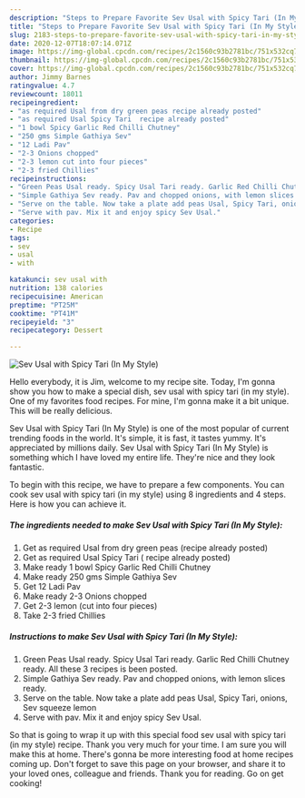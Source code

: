 ```yaml
---
description: "Steps to Prepare Favorite Sev Usal with Spicy Tari (In My Style)"
title: "Steps to Prepare Favorite Sev Usal with Spicy Tari (In My Style)"
slug: 2183-steps-to-prepare-favorite-sev-usal-with-spicy-tari-in-my-style
date: 2020-12-07T18:07:14.071Z
image: https://img-global.cpcdn.com/recipes/2c1560c93b2781bc/751x532cq70/sev-usal-with-spicy-tari-in-my-style-recipe-main-photo.jpg
thumbnail: https://img-global.cpcdn.com/recipes/2c1560c93b2781bc/751x532cq70/sev-usal-with-spicy-tari-in-my-style-recipe-main-photo.jpg
cover: https://img-global.cpcdn.com/recipes/2c1560c93b2781bc/751x532cq70/sev-usal-with-spicy-tari-in-my-style-recipe-main-photo.jpg
author: Jimmy Barnes
ratingvalue: 4.7
reviewcount: 18011
recipeingredient:
- "as required Usal from dry green peas recipe already posted"
- "as required Usal Spicy Tari  recipe already posted"
- "1 bowl Spicy Garlic Red Chilli Chutney"
- "250 gms Simple Gathiya Sev"
- "12 Ladi Pav"
- "2-3 Onions chopped"
- "2-3 lemon cut into four pieces"
- "2-3 fried Chillies"
recipeinstructions:
- "Green Peas Usal ready. Spicy Usal Tari ready. Garlic Red Chilli Chutney ready. All these 3 recipes is been posted."
- "Simple Gathiya Sev ready. Pav and chopped onions, with lemon slices ready."
- "Serve on the table. Now take a plate add peas Usal, Spicy Tari, onions, Sev squeeze lemon"
- "Serve with pav. Mix it and enjoy spicy Sev Usal."
categories:
- Recipe
tags:
- sev
- usal
- with

katakunci: sev usal with 
nutrition: 138 calories
recipecuisine: American
preptime: "PT25M"
cooktime: "PT41M"
recipeyield: "3"
recipecategory: Dessert

---
```



![Sev Usal with Spicy Tari (In My Style)](https://img-global.cpcdn.com/recipes/2c1560c93b2781bc/751x532cq70/sev-usal-with-spicy-tari-in-my-style-recipe-main-photo.jpg)

Hello everybody, it is Jim, welcome to my recipe site. Today, I'm gonna show you how to make a special dish, sev usal with spicy tari (in my style). One of my favorites food recipes. For mine, I'm gonna make it a bit unique. This will be really delicious.

Sev Usal with Spicy Tari (In My Style) is one of the most popular of current trending foods in the world. It's simple, it is fast, it tastes yummy. It's appreciated by millions daily. Sev Usal with Spicy Tari (In My Style) is something which I have loved my entire life. They're nice and they look fantastic.




To begin with this recipe, we have to prepare a few components. You can cook sev usal with spicy tari (in my style) using 8 ingredients and 4 steps. Here is how you can achieve it.

<!--inarticleads1-->

##### The ingredients needed to make Sev Usal with Spicy Tari (In My Style):

1. Get as required Usal from dry green peas (recipe already posted)
1. Get as required Usal Spicy Tari ( recipe already posted)
1. Make ready 1 bowl Spicy Garlic Red Chilli Chutney
1. Make ready 250 gms Simple Gathiya Sev
1. Get 12 Ladi Pav
1. Make ready 2-3 Onions chopped
1. Get 2-3 lemon (cut into four pieces)
1. Take 2-3 fried Chillies




<!--inarticleads2-->

##### Instructions to make Sev Usal with Spicy Tari (In My Style):

1. Green Peas Usal ready. Spicy Usal Tari ready. Garlic Red Chilli Chutney ready. All these 3 recipes is been posted.
1. Simple Gathiya Sev ready. Pav and chopped onions, with lemon slices ready.
1. Serve on the table. Now take a plate add peas Usal, Spicy Tari, onions, Sev squeeze lemon
1. Serve with pav. Mix it and enjoy spicy Sev Usal.




So that is going to wrap it up with this special food sev usal with spicy tari (in my style) recipe. Thank you very much for your time. I am sure you will make this at home. There's gonna be more interesting food at home recipes coming up. Don't forget to save this page on your browser, and share it to your loved ones, colleague and friends. Thank you for reading. Go on get cooking!
